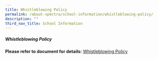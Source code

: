 ```yaml
---
title: Whistleblowing Policy
permalink: /about-spectra/school-information/whistleblowing-policy/
description: ""
third_nav_title: School Information
---
```

##### **Whistleblowing Policy**

**Please refer to document for details:** [Whistleblowing Policy](/files/whistleblowing-policy-ver-3%20(spectra).pdf)